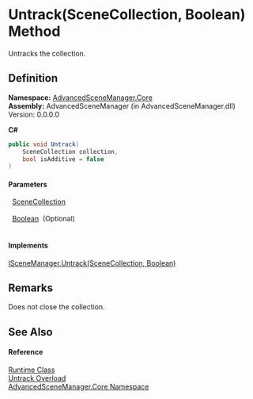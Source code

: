 # Untrack(SceneCollection, Boolean) Method


Untracks the collection.



## Definition
**Namespace:** <a href="N_AdvancedSceneManager_Core.md">AdvancedSceneManager.Core</a>  
**Assembly:** AdvancedSceneManager (in AdvancedSceneManager.dll) Version: 0.0.0.0

**C#**
``` C#
public void Untrack(
	SceneCollection collection,
	bool isAdditive = false
)
```



#### Parameters
<dl><dt>  <a href="T_AdvancedSceneManager_Models_SceneCollection.md">SceneCollection</a></dt><dd> </dd><dt>  <a href="https://learn.microsoft.com/dotnet/api/system.boolean" target="_blank" rel="noopener noreferrer">Boolean</a>  (Optional)</dt><dd> </dd></dl>

#### Implements
<a href="M_AdvancedSceneManager_DependencyInjection_ISceneManager_Untrack_1.md">ISceneManager.Untrack(SceneCollection, Boolean)</a>  


## Remarks
Does not close the collection.

## See Also


#### Reference
<a href="T_AdvancedSceneManager_Core_Runtime.md">Runtime Class</a>  
<a href="Overload_AdvancedSceneManager_Core_Runtime_Untrack.md">Untrack Overload</a>  
<a href="N_AdvancedSceneManager_Core.md">AdvancedSceneManager.Core Namespace</a>  
